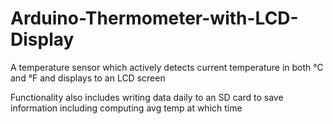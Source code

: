 # Arduino-Thermometer-with-LCD-Display

A temperature sensor which actively detects current temperature in both °C and °F and displays to an LCD screen

Functionality also includes writing data daily to an SD card to save information including computing avg temp at which time
